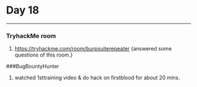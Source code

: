 # Day 18
___


### TryhackMe room
1. https://tryhackme.com/room/burpsuiterepeater  {answered some questions of this room.}

###BugBountyHunter
1. watched 1sttraining video & do hack on firstblood for about 20 mins.


